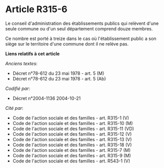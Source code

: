 # Article R315-6

Le conseil d'administration des établissements publics qui relèvent d'une seule commune ou d'un seul département comprend
douze membres.

Ce nombre est porté à treize dans le cas où l'établissement public a son siège sur le territoire d'une commune dont il ne
relève pas.

**Liens relatifs à cet article**

_Anciens textes_:

  - Décret n°78-612 du 23 mai 1978 - art. 5 (M)
  - Décret n°78-612 du 23 mai 1978 - art. 5 (Ab)

_Codifié par_:

  - Décret n°2004-1136 2004-10-21

_Cité par_:

  - Code de l'action sociale et des familles - art. R315-1 (V)
  - Code de l'action sociale et des familles - art. R315-10 (M)
  - Code de l'action sociale et des familles - art. R315-11 (VD)
  - Code de l'action sociale et des familles - art. R315-12 (V)
  - Code de l'action sociale et des familles - art. R315-13 (V)
  - Code de l'action sociale et des familles - art. R315-18 (V)
  - Code de l'action sociale et des familles - art. R315-7 (M)
  - Code de l'action sociale et des familles - art. R315-9 (M)
  - Code de l'action sociale et des familles - art. R543-1 (V)
